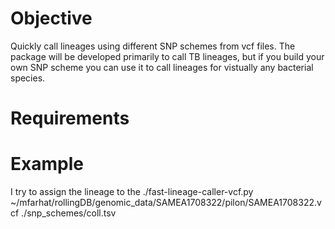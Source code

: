 # Objective
Quickly call lineages using different SNP schemes from vcf files. The package will be developed primarily to call TB lineages, but if you build your own SNP scheme you can use it to call lineages for vistually any bacterial species.

# Requirements


# Example
I try to assign the lineage to the
./fast-lineage-caller-vcf.py ~/mfarhat/rollingDB/genomic_data/SAMEA1708322/pilon/SAMEA1708322.vcf ./snp_schemes/coll.tsv
